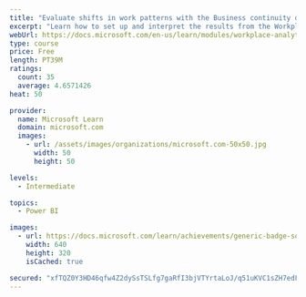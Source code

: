 ```yaml
---
title: "Evaluate shifts in work patterns with the Business continuity dashboard in Microsoft Workplace Analytics"
excerpt: "Learn how to set up and interpret the results from the Workplace Analytics Power BI Business continuity dashboard. Generate insights from the behavioral data to help navigate shifts in employee and team work patterns."
webUrl: https://docs.microsoft.com/en-us/learn/modules/workplace-analytics-business-continuity/
type: course
price: Free
length: PT39M
ratings:
  count: 35
  average: 4.6571426
heat: 50

provider:
  name: Microsoft Learn
  domain: microsoft.com
  images:
    - url: /assets/images/organizations/microsoft.com-50x50.jpg
      width: 50
      height: 50

levels:
  - Intermediate

topics:
  - Power BI

images:
  - url: https://docs.microsoft.com/learn/achievements/generic-badge-social.png
    width: 640
    height: 320
    isCached: true

secured: "xfTQZ0Y3HD46qfw4Z2dySsTSLfg7gaRfI3bjVTYrtaLoJ/q51uKVC1sZH7edFznkJRAt5iTnXTab1KYqqPMHlmB3/sodqjpcKHYNzxpNtjST13OwfRX25Ot7XJxFqtB8WmtATnTDvHEqQpPNca1KRhUjJQZNPY+RkHAcOlElCXb4aOioVR1A1+e983bI4oiBzxj4Dxf/brfAOlSY2uwz0f3hK7AUurL2pehv6Du/LNknJeZTb6sE5O62FcntB5334pDNXbs9wCaydqNZ2+Egf9vYFIxWFILIJohbd8KomXEnD8PKT9xaNrv2whGtunDdnrm3mtbtZmcvUIV4hwNQzqZW4B1m9CAwFQKz3pkglkrqJNvbHOuwZxOMs4oJBA9biIzfZ36atXFBcVXrujI8W/gdJdoVdhbXfbKJ1uvcGeE=;H2wNQGGl9GJ6ct0bEu5KUQ=="
---
```


